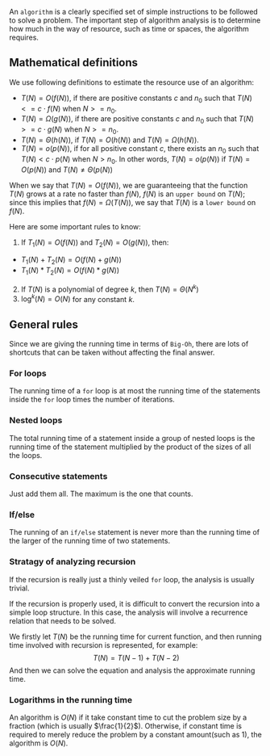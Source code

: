An `algorithm` is a clearly specified set of simple instructions to be followed to solve a problem. The important step of algorithm analysis is to determine how much in the way of resource, such as time or spaces, the algorithm requires.

## Mathematical definitions

We use following definitions to estimate the resource use of an algorithm:

- $T(N) = O(f(N))$, if there are positive constants $c$ and $n_0$ such that $T(N) <= c \cdot f(N)$ when $N >= n_0$.
- $T(N) = \Omega(g(N))$, if there are positive constants $c$ and $n_0$ such that $T(N) >= c \cdot g(N)$ when $N >= n_0$.
- $T(N) = \Theta(h(N))$, if $T(N) = O(h(N))$ and $T(N) = \Omega(h(N))$.
- $T(N) = o(p(N))$, if for all positive constant $c$, there exists an $n_0$ such that $T(N) < c \cdot p(N)$ when $N > n_0$. In other words, $T(N) = o(p(N))$ if $T(N) = O(p(N))$ and $T(N) \ne \Theta(p(N))$

When we say that $T(N) = O(f(N))$, we are guaranteeing that the function $T(N)$ grows at a rate no faster than $f(N)$, $f(N)$ is an `upper bound` on $T(N)$; since this implies that $f(N) = \Omega(T(N))$, we say that $T(N)$ is a `lower bound` on $f(N)$.

Here are some important rules to know:

1. If $T_1(N) = O(f(N))$ and $T_2(N) = O(g(N))$, then:
 - $T_1(N) + T_2(N) = O(f(N) + g(N))$
 - $T_1(N) * T_2(N) = O(f(N) * g(N))$
2. If $T(N)$ is a polynomial of degree $k$, then $T(N) = \Theta(N^k)$
3. $\log^k(N) = O(N)$ for any constant $k$.

## General rules
Since we are giving the running time in terms of `Big-Oh`, there are lots of shortcuts that can be taken without affecting the final answer.

### For loops
The running time of a `for` loop is at most the running time of the statements inside the `for` loop times the number of iterations.

### Nested loops
The total running time of a statement inside a group of nested loops is the running time of the statement multiplied by the product of the sizes of all the loops.

### Consecutive statements
Just add them all. The maximum is the one that counts.

### If/else
The running of an `if/else` statement is never more than the running time of the larger of the running time of two statements.

### Stratagy of analyzing recursion
If the recursion is really just a thinly veiled `for` loop, the analysis is usually trivial.

If the recursion is properly used, it is difficult to convert the recursion into a simple loop structure. In this case, the analysis will involve a recurrence relation that needs to be solved.

We firstly let $T(N)$ be the running time for current function, and then running time involved with recursion is represented, for example:
$$
T(N) = T(N - 1) + T(N - 2)
$$
And then we can solve the equation and analysis the approximate running time.

### Logarithms in the running time
An algorithm is $O(N)$ if it take constant time to cut the problem size by a fraction (which is usually $\frac{1}{2}$). Otherwise, if constant time is required to merely reduce the problem by a constant amount(such as 1), the algorithm is $O(N)$.
